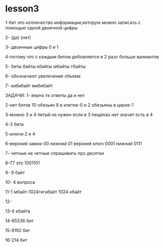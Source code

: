 # lesson3
  1-бит это колличество информации,которую можно записать с помощью одной двоичной цифры

  2- (да) (нет) 

  3- двоичные цифры 0 и 1

  4-потому что с каждым битом добовляется в 2 разо больше ваниантов

  5- биты байты кбайты мбайты гбайты 

  6- обозначают увелечение обьема

  7- кибибайт мибибайт

  ЗАДАЧИ:
  1- верно тк ответы да и нет

  2-нет битов 10 обезьян 8 в клетке-0 и 2 обезьяны в цирке-1

  3-можно 3 и 4 пятый не нужен если в 3 пещенах нет значит есть в 4

  4-3 бита

  5-ключи 2 и 4

  6-верхний замок-00 нижний 01 
    верхний ключ 0001 нижний 0111

  7- четные не четные спрашивать про десятки

  8-77 это 1001101

  9- 9 байт

  10- 4 вопроса

  11-1 мбайт-1024гигабайт 1024 кбайт

  12-

  13-4 кбайта

  14-65536 бит

  15-8192 бит

  16-214 бит 
